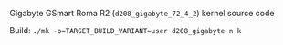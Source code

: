 Gigabyte GSmart Roma R2 (`d208_gigabyte_72_4_2`) kernel source code

Build: `./mk -o=TARGET_BUILD_VARIANT=user d208_gigabyte n k`
